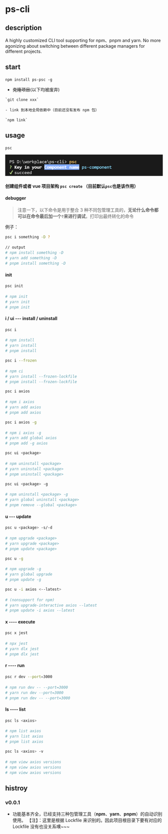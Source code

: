# ps-cli

## description

A highly customized CLI tool supporting for npm、pnpm and yarn. No more agonizing about switching between different package managers for different projects.

## start

`npm install ps-psc -g`

- ~~克隆项目~~(以下均被废弃)
```
`git clone xxx`

- link 到本地全局依赖中（目前还没有发布 npm 包）

`npm link`
```
## usage

`psc`

![](./psc-example.png)

#### 创建组件或者 vue 项目架构 `psc create` （目前默认`psc`也是该作用）

#### debugger

> 注意一下，以下命令是用于整合 3 种不同包管理工具的，**无论什么命令都可以在命令最后加一个`?`来进行调试**，打印出最终转化的命令

例子：

```bash
psc i something -D ?

// output
# npm install something -D
# yarn add something -D
# pnpm install something -D
```

#### init

```bash
psc init

# npm init
# yarn init
# pnpm init
```

#### i / ui --- install / uninstall

```bash
psc i

# npm install
# yarn install
# pnpm install
```

```bash
psc i --frozen

# npm ci
# yarn install --frozen-lockfile
# pnpm install --frozen-lockfile
```

```bash
psc i axios

# npm i axios
# yarn add axios
# pnpm add axios
```

```bash
psc i axios -g

# npm i axios -g
# yarn add global axios
# pnpm add -g axios
```

```bash
psc ui <package>

# npm uninstall <package>
# yarn uninstall <package>
# pnpm uninstall <package>
```

```bash
psc ui <package> -g

# npm uninstall <package> -g
# yarn global uninstall <package>
# pnpm remove --global <package>
```

#### u --- update

```bash
psc u <package> -s/-d

# npm upgrade <package>
# yarn upgrade <package>
# pnpm update <package>
```

```bash
psc u -g

# npm upgrade -g
# yarn global upgrade
# pnpm update -g
```

```bash
psc u -i axios <--latest>

# (nonsupport for npm)
# yarn upgrade-interactive axios --latest
# pnpm update -i axios --latest
```

#### x ---- execute

```bash
psc x jest

# npx jest
# yarn dlx jest
# pnpm dlx jest
```

#### r ---- run

```bash
psc r dev --port=3000

# npm run dev -- --port=3000
# yarn run dev --port=3000
# pnpm run dev -- --port=3000
```

#### ls ---- list

```bash
psc ls <axios>

# npm list axios
# yarn list axios
# pnpm list axios
```

```bash
psc ls <axios> -v

# npm view axios versions
# npm view axios versions
# npm view axios versions
```

## histroy

### v0.0.1

- 功能基本齐全，已经支持三种包管理工具（**npm**、**yarn**、**pnpm**）的自动识别使用。
  【注】：这里是根据 Lockfile 来识别的。因此项目根目录下要有对应的 Lockfile
  没有也没关系噢~~~
